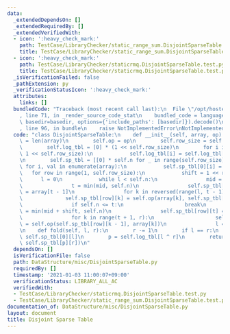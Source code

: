 ```yaml
---
data:
  _extendedDependsOn: []
  _extendedRequiredBy: []
  _extendedVerifiedWith:
  - icon: ':heavy_check_mark:'
    path: TestCase/LibraryChecker/static_range_sum.DisjointSparseTable.test.py
    title: TestCase/LibraryChecker/static_range_sum.DisjointSparseTable.test.py
  - icon: ':heavy_check_mark:'
    path: TestCase/LibraryChecker/staticrmq.DisjointSparseTable.test.py
    title: TestCase/LibraryChecker/staticrmq.DisjointSparseTable.test.py
  _isVerificationFailed: false
  _pathExtension: py
  _verificationStatusIcon: ':heavy_check_mark:'
  attributes:
    links: []
  bundledCode: "Traceback (most recent call last):\n  File \"/opt/hostedtoolcache/Python/3.9.1/x64/lib/python3.9/site-packages/onlinejudge_verify/documentation/build.py\"\
    , line 71, in _render_source_code_stat\n    bundled_code = language.bundle(stat.path,\
    \ basedir=basedir, options={'include_paths': [basedir]}).decode()\n  File \"/opt/hostedtoolcache/Python/3.9.1/x64/lib/python3.9/site-packages/onlinejudge_verify/languages/python.py\"\
    , line 96, in bundle\n    raise NotImplementedError\nNotImplementedError\n"
  code: "class DisjointSparseTable:\n    def __init__(self, array, op):\n        self.n\
    \ = len(array)\n        self.op = op\n        self.row_size = self.n.bit_length()\n\
    \        self.log_tbl = [0] * (1 << self.row_size)\n        for i in range(2,\
    \ 1 << self.row_size):\n            self.log_tbl[i] = self.log_tbl[i // 2] + 1\n\
    \n        self.sp_tbl = [[0] * self.n for _ in range(self.row_size)]\n       \
    \ for i, val in enumerate(array):\n            self.sp_tbl[0][i] = val\n     \
    \   for row in range(1, self.row_size):\n            shift = 1 << row\n      \
    \      l = 0\n            while l < self.n:\n                mid = l + shift\n\
    \                t = min(mid, self.n)\n                self.sp_tbl[row][t - 1]\
    \ = array[t - 1]\n                for k in reversed(range(l, t - 1)):\n      \
    \              self.sp_tbl[row][k] = self.op(array[k], self.sp_tbl[row][k + 1])\n\
    \                if self.n <= t:\n                    break\n                r\
    \ = min(mid + shift, self.n)\n                self.sp_tbl[row][t] = array[t]\n\
    \                for k in range(t + 1, r):\n                    self.sp_tbl[row][k]\
    \ = self.op(self.sp_tbl[row][k - 1], array[k])\n                l = mid + shift\n\
    \n    def fold(self, l, r):\n        r -= 1\n        if l == r:\n            return\
    \ self.sp_tbl[0][l]\n        p = self.log_tbl[l ^ r]\n        return self.op(self.sp_tbl[p][l],\
    \ self.sp_tbl[p][r])\n"
  dependsOn: []
  isVerificationFile: false
  path: DataStructure/misc/DisjointSparseTable.py
  requiredBy: []
  timestamp: '2021-01-03 11:00:07+09:00'
  verificationStatus: LIBRARY_ALL_AC
  verifiedWith:
  - TestCase/LibraryChecker/staticrmq.DisjointSparseTable.test.py
  - TestCase/LibraryChecker/static_range_sum.DisjointSparseTable.test.py
documentation_of: DataStructure/misc/DisjointSparseTable.py
layout: document
title: Disjoint Sparse Table
---
```

